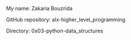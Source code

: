 My name: Zakaria Bouzrida

GitHub repository: alx-higher_level_programming

Directory: 0x03-python-data_structures